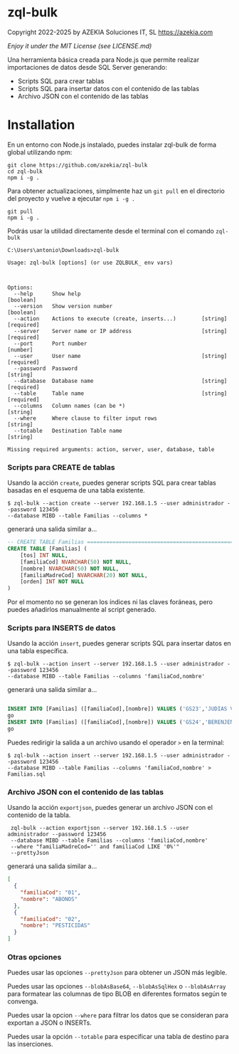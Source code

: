 # zql-bulk

Copyright 2022-2025 by AZEKIA Soluciones IT, SL
https://azekia.com

*Enjoy it under the MIT License (see LICENSE.md)*

Una herramienta básica creada para Node.js que permite realizar importaciones de datos desde SQL Server generando:
 
 - Scripts SQL para crear tablas
 - Scripts SQL para insertar datos con el contenido de las tablas
 - Archivo JSON con el contenido de las tablas

# Installation
En un entorno con Node.js instalado, puedes instalar zql-bulk de forma global utilizando npm:

```
git clone https://github.com/azekia/zql-bulk
cd zql-bulk
npm i -g .
```


Para obtener actualizaciones, simplmente haz un `git pull` en el directorio del proyecto y vuelve a ejecutar `npm i -g .`

```
git pull
npm i -g .
```

Podrás usar la utilidad directamente desde el terminal con el comando `zql-bulk`

```
C:\Users\antonio\Downloads>zql-bulk

Usage: zql-bulk [options] (or use ZQLBULK_ env vars)



Options:
  --help      Show help                                                [boolean]
  --version   Show version number                                      [boolean]
  --action    Actions to execute (create, inserts...)        [string] [required]
  --server    Server name or IP address                      [string] [required]
  --port      Port number                                               [number]
  --user      User name                                      [string] [required]
  --password  Password                                                  [string]
  --database  Database name                                  [string] [required]
  --table     Table name                                     [string] [required]
  --columns   Column names (can be *)                                   [string]
  --where     Where clause to filter input rows                         [string]
  --totable   Destination Table name                                    [string]

Missing required arguments: action, server, user, database, table
```



### Scripts para CREATE de tablas
Usando la acción `create`, puedes generar scripts SQL para crear tablas basadas en el esquema de una tabla existente.

```
$ zql-bulk --action create --server 192.168.1.5 --user administrador --password 123456 
--database MIBD --table Familias --columns *
```
generará una salida similar a...

```sql
-- CREATE TABLE Familias =================================================
CREATE TABLE [Familias] (
    [tos] INT NULL,
    [familiaCod] NVARCHAR(50) NOT NULL,
    [nombre] NVARCHAR(50) NOT NULL,
    [familiaMadreCod] NVARCHAR(20) NOT NULL,
    [orden] INT NOT NULL
)
```

Por el momento no se generan los índices ni las claves foráneas, pero puedes añadirlos manualmente al script generado.


### Scripts para INSERTS de datos

Usando la acción `insert`, puedes generar scripts SQL para insertar datos en una tabla específica.

```
$ zql-bulk --action insert --server 192.168.1.5 --user administrador --password 123456 
--database MIBD --table Familias --columns 'familiaCod,nombre'
```
generará una salida similar a...

```sql

INSERT INTO [Familias] ([familiaCod],[nombre]) VALUES ('GS23','JUDIAS VERDES')
go
INSERT INTO [Familias] ([familiaCod],[nombre]) VALUES ('GS24','BERENJENAS')
go

```

Puedes redirigir la salida a un archivo usando el operador `>` en la terminal:

```
$ zql-bulk --action insert --server 192.168.1.5 --user administrador --password 123456 
--database MIBD --table Familias --columns 'familiaCod,nombre' > Familias.sql
```

### Archivo JSON con el contenido de las tablas

Usando la acción `exportjson`, puedes generar un archivo JSON con el contenido de la tabla.

```
 zql-bulk --action exportjson --server 192.168.1.5 --user administrador --password 123456 
 --database MIBD --table Familias --columns 'familiaCod,nombre' 
 --where "familiaMadreCod='' and familiaCod LIKE '0%'" 
 --prettyJson
```
generará una salida similar a...
```json
[
  {
    "familiaCod": "01",
    "nombre": "ABONOS"
  },
  {
    "familiaCod": "02",
    "nombre": "PESTICIDAS"
  }
]
```

### Otras opciones

Puedes usar las opciones `--prettyJson` para obtener un JSON más legible.

Puedes usar las opciones `--blobAsBase64`, `--blobAsSqlHex` o `--blobAsArray` para formatear las columnas de tipo BLOB en diferentes formatos según te convenga.

Puedes usar la opcion `--where` para filtrar los datos que se consideran para exportan a JSON o INSERTs.

Puedes usar la opción `--totable` para especificar una tabla de destino para las inserciones.
